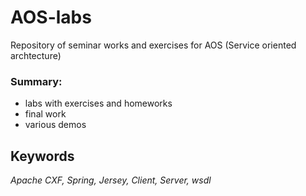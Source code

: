 AOS-labs
========

Repository of seminar works and exercises for AOS (Service oriented archtecture)


### Summary:

* labs with exercises and homeworks 
* final work
* various demos

## Keywords
*Apache CXF, Spring, Jersey, Client, Server, wsdl*
